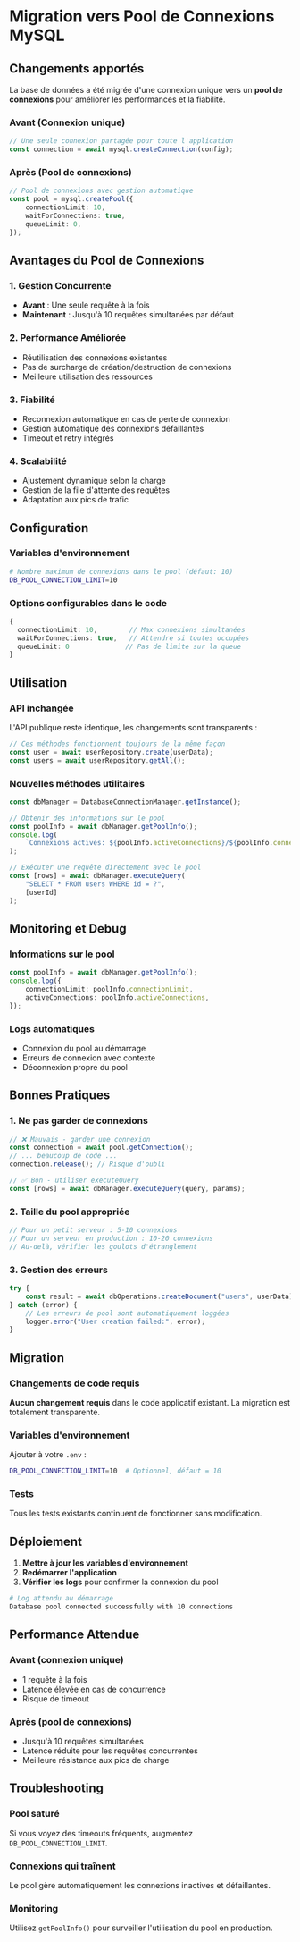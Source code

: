 # Migration vers Pool de Connexions MySQL

## Changements apportés

La base de données a été migrée d'une connexion unique vers un **pool de connexions** pour améliorer les performances et la fiabilité.

### Avant (Connexion unique)

```typescript
// Une seule connexion partagée pour toute l'application
const connection = await mysql.createConnection(config);
```

### Après (Pool de connexions)

```typescript
// Pool de connexions avec gestion automatique
const pool = mysql.createPool({
	connectionLimit: 10,
	waitForConnections: true,
	queueLimit: 0,
});
```

## Avantages du Pool de Connexions

### 1. **Gestion Concurrente**

-   **Avant** : Une seule requête à la fois
-   **Maintenant** : Jusqu'à 10 requêtes simultanées par défaut

### 2. **Performance Améliorée**

-   Réutilisation des connexions existantes
-   Pas de surcharge de création/destruction de connexions
-   Meilleure utilisation des ressources

### 3. **Fiabilité**

-   Reconnexion automatique en cas de perte de connexion
-   Gestion automatique des connexions défaillantes
-   Timeout et retry intégrés

### 4. **Scalabilité**

-   Ajustement dynamique selon la charge
-   Gestion de la file d'attente des requêtes
-   Adaptation aux pics de trafic

## Configuration

### Variables d'environnement

```bash
# Nombre maximum de connexions dans le pool (défaut: 10)
DB_POOL_CONNECTION_LIMIT=10
```

### Options configurables dans le code

```typescript
{
  connectionLimit: 10,        // Max connexions simultanées
  waitForConnections: true,   // Attendre si toutes occupées
  queueLimit: 0              // Pas de limite sur la queue
}
```

## Utilisation

### API inchangée

L'API publique reste identique, les changements sont transparents :

```typescript
// Ces méthodes fonctionnent toujours de la même façon
const user = await userRepository.create(userData);
const users = await userRepository.getAll();
```

### Nouvelles méthodes utilitaires

```typescript
const dbManager = DatabaseConnectionManager.getInstance();

// Obtenir des informations sur le pool
const poolInfo = await dbManager.getPoolInfo();
console.log(
	`Connexions actives: ${poolInfo.activeConnections}/${poolInfo.connectionLimit}`
);

// Exécuter une requête directement avec le pool
const [rows] = await dbManager.executeQuery(
	"SELECT * FROM users WHERE id = ?",
	[userId]
);
```

## Monitoring et Debug

### Informations sur le pool

```typescript
const poolInfo = await dbManager.getPoolInfo();
console.log({
	connectionLimit: poolInfo.connectionLimit,
	activeConnections: poolInfo.activeConnections,
});
```

### Logs automatiques

-   Connexion du pool au démarrage
-   Erreurs de connexion avec contexte
-   Déconnexion propre du pool

## Bonnes Pratiques

### 1. **Ne pas garder de connexions**

```typescript
// ❌ Mauvais - garder une connexion
const connection = await pool.getConnection();
// ... beaucoup de code ...
connection.release(); // Risque d'oubli

// ✅ Bon - utiliser executeQuery
const [rows] = await dbManager.executeQuery(query, params);
```

### 2. **Taille du pool appropriée**

```typescript
// Pour un petit serveur : 5-10 connexions
// Pour un serveur en production : 10-20 connexions
// Au-delà, vérifier les goulots d'étranglement
```

### 3. **Gestion des erreurs**

```typescript
try {
	const result = await dbOperations.createDocument("users", userData);
} catch (error) {
	// Les erreurs de pool sont automatiquement loggées
	logger.error("User creation failed:", error);
}
```

## Migration

### Changements de code requis

**Aucun changement requis** dans le code applicatif existant. La migration est totalement transparente.

### Variables d'environnement

Ajouter à votre `.env` :

```bash
DB_POOL_CONNECTION_LIMIT=10  # Optionnel, défaut = 10
```

### Tests

Tous les tests existants continuent de fonctionner sans modification.

## Déploiement

1. **Mettre à jour les variables d'environnement**
2. **Redémarrer l'application**
3. **Vérifier les logs** pour confirmer la connexion du pool

```bash
# Log attendu au démarrage
Database pool connected successfully with 10 connections
```

## Performance Attendue

### Avant (connexion unique)

-   1 requête à la fois
-   Latence élevée en cas de concurrence
-   Risque de timeout

### Après (pool de connexions)

-   Jusqu'à 10 requêtes simultanées
-   Latence réduite pour les requêtes concurrentes
-   Meilleure résistance aux pics de charge

## Troubleshooting

### Pool saturé

Si vous voyez des timeouts fréquents, augmentez `DB_POOL_CONNECTION_LIMIT`.

### Connexions qui traînent

Le pool gère automatiquement les connexions inactives et défaillantes.

### Monitoring

Utilisez `getPoolInfo()` pour surveiller l'utilisation du pool en production.
